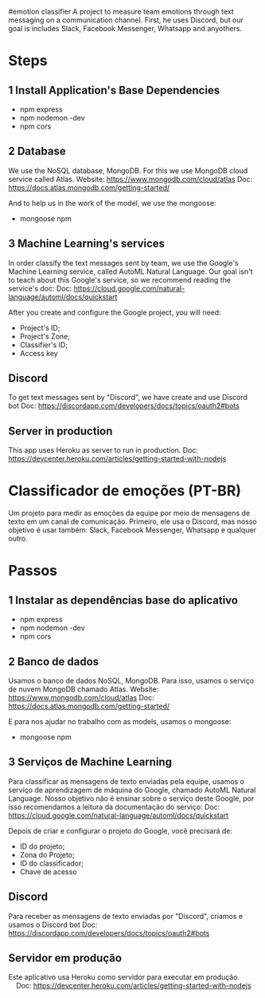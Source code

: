 #emotion classifier
A project to measure team emotions through text messaging on a communication channel.
First, he uses Discord, but our goal is includes Slack, Facebook Messenger, Whatsapp and anyothers.

# Steps
## 1 Install Application's Base Dependencies
- npm express
- npm nodemon -dev
- npm cors

## 2 Database
We use the NoSQL database, MongoDB. For this we use MongoDB cloud service called Atlas.
    Website: https://www.mongodb.com/cloud/atlas
    Doc: https://docs.atlas.mongodb.com/getting-started/

And to help us in the work of the model, we use the mongoose:
- mongoose npm

## 3 Machine Learning's services
In order classify the text messages sent by team, we use the Google's Machine Learning service, called AutoML Natural Language.
Our goal isn't to teach about this Google's service, so we recommend reading the service's doc:
    Doc: https://cloud.google.com/natural-language/automl/docs/quickstart

After you create and configure the Google project, you will need:
 - Project's ID;
 - Project's Zone;
 - Classifier's ID;
 - Access key

## Discord
To get text messages sent by "Discord", we have create and use Discord bot
    Doc: https://discordapp.com/developers/docs/topics/oauth2#bots

## Server in production
This app uses Heroku as server to run in production.
    Doc: https://devcenter.heroku.com/articles/getting-started-with-nodejs


# Classificador de emoções (PT-BR)
Um projeto para medir as emoções da equipe por meio de mensagens de texto em um canal de comunicação.
Primeiro, ele usa o Discord, mas nosso objetivo é usar também: Slack, Facebook Messenger, Whatsapp e qualquer outro.

# Passos
## 1 Instalar as dependências base do aplicativo
- npm express
- npm nodemon -dev
- npm cors

## 2 Banco de dados
Usamos o banco de dados NoSQL, MongoDB. Para isso, usamos o serviço de nuvem MongoDB chamado Atlas.
Website: https://www.mongodb.com/cloud/atlas
Doc: https://docs.atlas.mongodb.com/getting-started/

E para nos ajudar no trabalho com as models, usamos o mongoose:
- mongoose npm

## 3 Serviços de Machine Learning
Para classificar as mensagens de texto enviadas pela equipe, usamos o serviço de aprendizagem de máquina do Google, chamado AutoML Natural Language.
Nosso objetivo não é ensinar sobre o serviço deste Google, por isso recomendamos a leitura da documentação do serviço:
Doc: https://cloud.google.com/natural-language/automl/docs/quickstart

Depois de criar e configurar o projeto do Google, você precisará de:
- ID do projeto;
- Zona do Projeto;
- ID do classificador;
- Chave de acesso

## Discord
Para receber as mensagens de texto enviadas por "Discord", criamos e usamos o Discord bot
Doc: https://discordapp.com/developers/docs/topics/oauth2#bots

## Servidor em produção
Este aplicativo usa Heroku como servidor para executar em produção.
    Doc: https://devcenter.heroku.com/articles/getting-started-with-nodejs